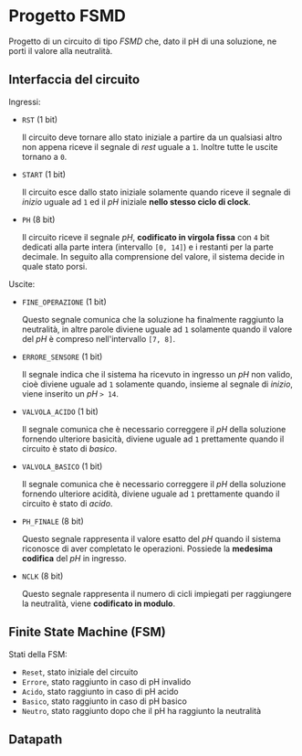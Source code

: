 # Progetto FSMD

Progetto di un circuito di tipo *FSMD* che, dato il pH di una soluzione, ne porti il valore alla neutralità.

## Interfaccia del circuito

Ingressi:

- `RST` (1 bit)

    Il circuito deve tornare allo stato iniziale a partire da un qualsiasi altro non appena riceve il segnale di *rest* uguale a `1`. Inoltre tutte le uscite tornano a `0`.

- `START` (1 bit)

    Il circuito esce dallo stato iniziale solamente quando riceve il segnale di *inizio* uguale ad `1` ed il *pH* iniziale **nello stesso ciclo di clock**.

- `PH` (8 bit)

    Il circuito riceve il segnale *pH*, **codificato in virgola fissa** con `4` bit dedicati alla parte intera (intervallo `[0, 14]`) e i restanti per la parte decimale. In seguito alla comprensione del valore, il sistema decide in quale stato porsi.

Uscite:

- `FINE_OPERAZIONE` (1 bit)

    Questo segnale comunica che la soluzione ha finalmente raggiunto la neutralità, in altre parole diviene uguale ad `1` solamente quando il valore del *pH* è compreso nell'intervallo `[7, 8]`.

- `ERRORE_SENSORE` (1 bit)

    Il segnale indica che il sistema ha ricevuto in ingresso un *pH* non valido, cioè diviene uguale ad `1` solamente quando, insieme al segnale di *inizio*, viene inserito un *pH* `> 14`.

- `VALVOLA_ACIDO` (1 bit)

    Il segnale comunica che è necessario correggere il *pH* della soluzione fornendo ulteriore basicità, diviene uguale ad `1` prettamente quando il circuito è stato di *basico*.

- `VALVOLA_BASICO` (1 bit)

    Il segnale comunica che è necessario correggere il *pH* della soluzione fornendo ulteriore acidità, diviene uguale ad `1` prettamente quando il circuito è stato di *acido*.

- `PH_FINALE` (8 bit)

    Questo segnale rappresenta il valore esatto del *pH* quando il sistema riconosce di aver
    completato le operazioni. Possiede la **medesima codifica** del *pH* in ingresso.

- `NCLK` (8 bit)

    Questo segnale rappresenta il numero di cicli impiegati per raggiungere la neutralità, viene **codificato in modulo**.

## Finite State Machine (FSM)

Stati della FSM:

- `Reset`, stato iniziale del circuito
- `Errore`, stato raggiunto in caso di pH invalido
- `Acido`, stato raggiunto in caso di pH acido
- `Basico`, stato raggiunto in caso di pH basico
- `Neutro`, stato raggiunto dopo che il pH ha raggiunto la neutralità

<!-- Inserisci STG -->

<!-- Inserisci STT -->

## Datapath

<!-- Inserisci Datapath -->
